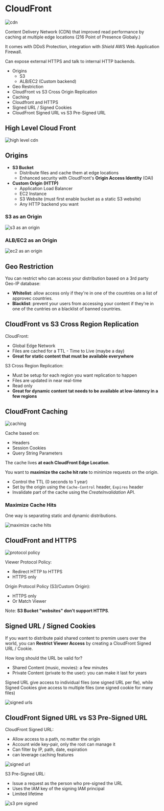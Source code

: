 # CloudFront

![cdn](./cdn.png)

Content Delivery Network (CDN) that improved read performance by caching at multiple edge locations (216 Point of Presence Globaly.)

It comes with DDoS Protection, integration with _Shield_ AWS Web Application Firewall. 

Can expose external HTTPS and talk to internal HTTP backends.

* Origins
  * S3
  * ALB/EC2 (Custom backend)
* Geo Restriction
* CloudFront vs S3 Cross Origin Replication
* Caching
* Cloudfront and HTTPS
* Signed URL / Signed Cookies
* CloudFront Signed URL vs S3 Pre-Signed URL

## High Level Cloud Front

![high level cdn](./highlevel.png)

## Origins

* __S3 Bucket__
  * Distribute files and cache them at edge locations
  * Enhanced security with CloudFront's __Origin Access Identity__ (OAI)
* __Custom Origin (HTTP)__
  * Application Load Balancer
  * EC2 Instance
  * S3 Website (must first enable bucket as a static S3 website)
  * Any HTTP backend you want

### S3 as an Origin

![s3 as an origin](./s3.png)

### ALB/EC2 as an Origin

![ec2 as an origin](./ec2.png)

## Geo Restriction

You can restrict who can access your distribution based on a 3rd party Geo-IP database:

* __Whitelist__: allow access only if they're in one of the countries on a list of approvec countries.
* __Blacklist__: prevent your users from accessing your content if they're in one of the cuntries on a blacklist of banned countries.

## CloudFront vs S3 Cross Region Replication

CloudFront:
* Global Edge Network
* Files are cached for a TTL - Time to Live (maybe a day)
* __Great for static content that must be available everywhere__

S3 Cross Region Replication:
* Must be setup for each region you want replication to happen
* Files are updated in near real-time
* Read only
* __Great for dynamic content tat needs to be available at low-latency in a few regions__

## CloudFront Caching

![caching](./caching.png)

Cache based on:
* Headers
* Session Cookies
* Query String Parameters

The cache lives __at each CloudFront Edge Location__.

You want to __maximize the cache hit rate__ to minimize requests on the origin.
* Control the TTL (0 seconds to 1 year)
* Set by the origin using the `Cache-Control` header, `Expires` header
* Invalidate part of the cache using the _CreateInvalidation_ API.

### Maximize Cache Hits

One way is separating static and dynamic distributions.

![maximize cache hits](./maximize.png)

## CloudFront and HTTPS

![protocol policy](./protocol.png)

Viewer Protocol Policy:
* Redirect HTTP to HTTPS
* HTTPS only

Origin Protocol Policy (S3/Custom Origin):
* HTTPS only
* Or Match Viewer

Note: __S3 Bucket "websites" don't support HTTPS__.

## Signed URL / Signed Cookies

If you want to distribute paid shared content to premim users over the world, you can __Restrict Viewer Access__ by creating a CloudFront Signed URL / Cookie.

How long should the URL be valid for?
* Shared Content (music, movies): a few minutes
* Private Content (private to the user): you can make it last for years

Signed URL give access to individual files (one signed URL per fle), while Signed Cookies give access to multiple files (one signed cookie for many files)

![signed urls](./signedurl.png)

## CloudFront Signed URL vs S3 Pre-Signed URL

CloudFront Signed URL:
* Allow access to a path, no matter the origin
* Account wide key-pair, only the root can manage it
* Can filter by IP, path, date, expiration
* can leverage caching features

![signed url](./signedurl2.png)

S3 Pre-Signed URL:
* Issue a request as the person who pre-signed the URL
* Uses the IAM key of the signing IAM principal
* Limited lifetime

![s3 pre signed](./s3-pre-signed.png)
